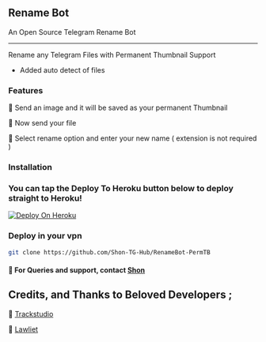 ## Rename Bot 

An Open Source Telegram Rename Bot

---
Rename any Telegram Files with Permanent Thumbnail Support

* Added auto detect of files

### Features 
🍁 Send an image and it will be saved as your permanent Thumbnail

🍁 Now send your file

🍁 Select rename option and enter your new name ( extension is not required )
### Installation


### You can tap the Deploy To Heroku button below to deploy straight to Heroku!
[![Deploy On Heroku](https://www.herokucdn.com/deploy/button.svg)](https://heroku.com/deploy?template=https://github.com/prgofficial/RenameBot-PermTB)

### Deploy in your vpn
```sh
git clone https://github.com/Shon-TG-Hub/RenameBot-PermTB
```


#### 🍁 For Queries and support, contact [Shon](https://telegram.dog/Fabio_TG)

## Credits, and Thanks to Beloved Developers ;

🍁 [Trackstudio](Https://telegram.me/Trackstudio)

🍁 [Lawliet](Https://telegram.me/alphantime)
